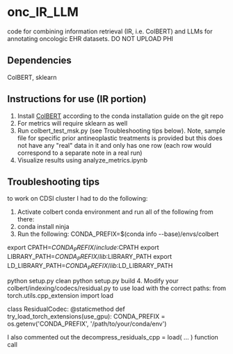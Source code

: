 # onc_IR_LLM
code for combining information retrieval (IR, i.e. ColBERT) and LLMs for annotating oncologic EHR datasets. DO NOT UPLOAD PHI

## Dependencies
ColBERT, sklearn

## Instructions for use (IR portion)
1. Install [ColBERT](https://github.com/stanford-futuredata/ColBERT) according to the conda installation guide on the git repo
2. For metrics will require sklearn as well
3. Run colbert_test_msk.py (see Troubleshooting tips below). Note, sample file for specific prior antineoplastic treatments is provided but this does not have any "real" data in it and only has one row (each row would correspond to a separate note in a real run)
4. Visualize results using analyze_metrics.ipynb

## Troubleshooting tips
to work on CDSI cluster I had to do the following:
1. Activate colbert conda environment and run all of the following from there:
2. conda install ninja
3. Run the following:
CONDA_PREFIX=$(conda info --base)/envs/colbert

export CPATH=$CONDA_PREFIX/include:$CPATH
export LIBRARY_PATH=$CONDA_PREFIX/lib:$LIBRARY_PATH
export LD_LIBRARY_PATH=$CONDA_PREFIX/lib:$LD_LIBRARY_PATH

python setup.py clean
python setup.py build
4. Modify your colbert/indexing/codecs/residual.py to use load with the correct paths:
from torch.utils.cpp_extension import load

class ResidualCodec:
    @staticmethod
    def try_load_torch_extensions(use_gpu):
        CONDA_PREFIX = os.getenv('CONDA_PREFIX', '/path/to/your/conda/env')
        
I also commented out the decompress_residuals_cpp = load( ... ) function call
